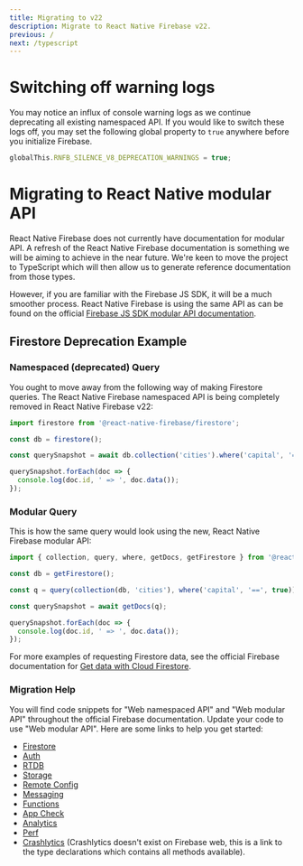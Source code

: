 ```yaml
---
title: Migrating to v22
description: Migrate to React Native Firebase v22.
previous: /
next: /typescript
---
```


# Switching off warning logs

You may notice an influx of console warning logs as we continue deprecating all existing namespaced API. If you would like to switch these logs off, you may set the following global property to `true` anywhere before you initialize Firebase.

```js
globalThis.RNFB_SILENCE_V8_DEPRECATION_WARNINGS = true;
```

# Migrating to React Native modular API

React Native Firebase does not currently have documentation for modular API. A refresh of the React Native Firebase documentation is something we will be aiming to achieve in the near future. We're keen to move the project to TypeScript which will then allow us to generate reference documentation from those types.

However, if you are familiar with the Firebase JS SDK, it will be a much smoother process. React Native Firebase is using the same API as can be found on the official [Firebase JS SDK modular API documentation](https://firebase.google.com/docs/reference/js).

## Firestore Deprecation Example

### Namespaced (deprecated) Query

You ought to move away from the following way of making Firestore queries. The React Native Firebase namespaced API is being completely removed in React Native Firebase v22:

```js
import firestore from '@react-native-firebase/firestore';

const db = firestore();

const querySnapshot = await db.collection('cities').where('capital', '==', true).get();

querySnapshot.forEach(doc => {
  console.log(doc.id, ' => ', doc.data());
});
```

### Modular Query

This is how the same query would look using the new, React Native Firebase modular API:

```js
import { collection, query, where, getDocs, getFirestore } from '@react-native-firebase/firestore';

const db = getFirestore();

const q = query(collection(db, 'cities'), where('capital', '==', true));

const querySnapshot = await getDocs(q);

querySnapshot.forEach(doc => {
  console.log(doc.id, ' => ', doc.data());
});
```

For more examples of requesting Firestore data, see the official Firebase documentation for [Get data with Cloud Firestore](https://firebase.google.com/docs/firestore/query-data/get-data).

### Migration Help

You will find code snippets for "Web namespaced API" and "Web modular API" throughout the official Firebase documentation. Update your code to use "Web modular API". Here are some links to help you get started:

- [Firestore](https://firebase.google.com/docs/firestore/quickstart)
- [Auth](https://firebase.google.com/docs/auth/web/start)
- [RTDB](https://firebase.google.com/docs/database/web/start)
- [Storage](https://firebase.google.com/docs/storage/web/start)
- [Remote Config](https://firebase.google.com/docs/remote-config/get-started?platform=web)
- [Messaging](https://firebase.google.com/docs/cloud-messaging/js/client)
- [Functions](https://firebase.google.com/docs/functions/callable)
- [App Check](https://firebase.google.com/docs/app-check/web/recaptcha-provider)
- [Analytics](https://firebase.google.com/docs/analytics/get-started)
- [Perf](https://firebase.google.com/docs/perf-mon/get-started-web)
- [Crashlytics](https://github.com/invertase/react-native-firebase/blob/main/packages/crashlytics/lib/modular/index.d.ts) (Crashlytics doesn't exist on Firebase web, this is a link to the type declarations which contains all methods available).
